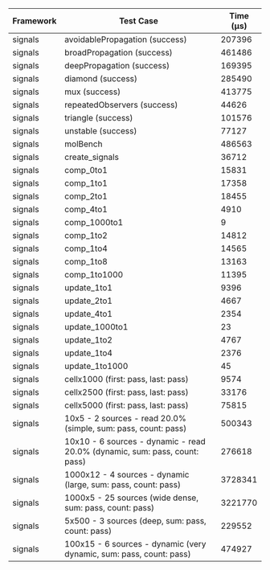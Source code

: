 | Framework | Test Case | Time (μs) |
| --- | --- | --- |
| signals | avoidablePropagation (success) | 207396 |
| signals | broadPropagation (success) | 461486 |
| signals | deepPropagation (success) | 169395 |
| signals | diamond (success) | 285490 |
| signals | mux (success) | 413775 |
| signals | repeatedObservers (success) | 44626 |
| signals | triangle (success) | 101576 |
| signals | unstable (success) | 77127 |
| signals | molBench | 486563 |
| signals | create_signals | 36712 |
| signals | comp_0to1 | 15831 |
| signals | comp_1to1 | 17358 |
| signals | comp_2to1 | 18455 |
| signals | comp_4to1 | 4910 |
| signals | comp_1000to1 | 9 |
| signals | comp_1to2 | 14812 |
| signals | comp_1to4 | 14565 |
| signals | comp_1to8 | 13163 |
| signals | comp_1to1000 | 11395 |
| signals | update_1to1 | 9396 |
| signals | update_2to1 | 4667 |
| signals | update_4to1 | 2354 |
| signals | update_1000to1 | 23 |
| signals | update_1to2 | 4767 |
| signals | update_1to4 | 2376 |
| signals | update_1to1000 | 45 |
| signals | cellx1000 (first: pass, last: pass) | 9574 |
| signals | cellx2500 (first: pass, last: pass) | 33176 |
| signals | cellx5000 (first: pass, last: pass) | 75815 |
| signals | 10x5 - 2 sources - read 20.0% (simple, sum: pass, count: pass) | 500343 |
| signals | 10x10 - 6 sources - dynamic - read 20.0% (dynamic, sum: pass, count: pass) | 276618 |
| signals | 1000x12 - 4 sources - dynamic (large, sum: pass, count: pass) | 3728341 |
| signals | 1000x5 - 25 sources (wide dense, sum: pass, count: pass) | 3221770 |
| signals | 5x500 - 3 sources (deep, sum: pass, count: pass) | 229552 |
| signals | 100x15 - 6 sources - dynamic (very dynamic, sum: pass, count: pass) | 474927 |
